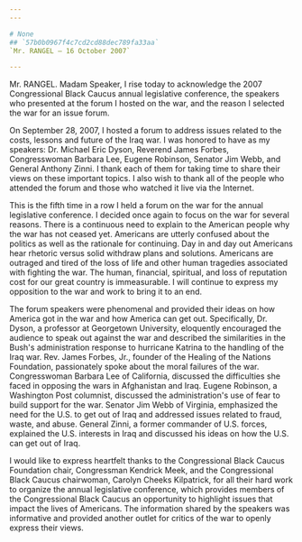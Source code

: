 ```yaml
---
---

# None
## `57b0b0967f4c7cd2cd88dec789fa33aa`
`Mr. RANGEL — 16 October 2007`

---
```



Mr. RANGEL. Madam Speaker, I rise today to acknowledge the 2007 
Congressional Black Caucus annual legislative conference, the speakers 
who presented at the forum I hosted on the war, and the reason I 
selected the war for an issue forum.

On September 28, 2007, I hosted a forum to address issues related to 
the costs, lessons and future of the Iraq war. I was honored to have as 
my speakers: Dr. Michael Eric Dyson, Reverend James Forbes, 
Congresswoman Barbara Lee, Eugene Robinson, Senator Jim Webb, and 
General Anthony Zinni. I thank each of them for taking time to share 
their views on these important topics. I also wish to thank all of the 
people who attended the forum and those who watched it live via the 
Internet.

This is the fifth time in a row I held a forum on the war for the 
annual legislative conference. I decided once again to focus on the war 
for several reasons. There is a continuous need to explain to the 
American people why the war has not ceased yet. Americans are utterly 
confused about the politics as well as the rationale for continuing. 
Day in and day out Americans hear rhetoric versus solid withdraw plans 
and solutions. Americans are outraged and tired of the loss of life and 
other human tragedies associated with fighting the war. The human, 
financial, spiritual, and loss of reputation cost for our great country 
is immeasurable. I will continue to express my opposition to the war 
and work to bring it to an end.

The forum speakers were phenomenal and provided their ideas on how 
America got in the war and how America can get out. Specifically, Dr. 
Dyson, a professor at Georgetown University, eloquently encouraged the 
audience to speak out against the war and described the similarities in 
the Bush's administration response to hurricane Katrina to the handling 
of the Iraq war. Rev. James Forbes, Jr., founder of the Healing of the 
Nations Foundation, passionately spoke about the moral failures of the 
war. Congresswoman Barbara Lee of California, discussed the 
difficulties she faced in opposing the wars in Afghanistan and Iraq. 
Eugene Robinson, a Washington Post columnist, discussed the 
administration's use of fear to build support for the war. Senator Jim 
Webb of Virginia, emphasized the need for the U.S. to get out of Iraq 
and addressed issues related to fraud, waste, and abuse. General Zinni, 
a former commander of U.S. forces, explained the U.S. interests in Iraq 
and discussed his ideas on how the U.S. can get out of Iraq.

I would like to express heartfelt thanks to the Congressional Black 
Caucus Foundation chair, Congressman Kendrick Meek, and the 
Congressional Black Caucus chairwoman, Carolyn Cheeks Kilpatrick, for 
all their hard work to organize the annual legislative conference, 
which provides members of the Congressional Black Caucus an opportunity 
to highlight issues that impact the lives of Americans. The information 
shared by the speakers was informative and provided another outlet for 
critics of the war to openly express their views.
